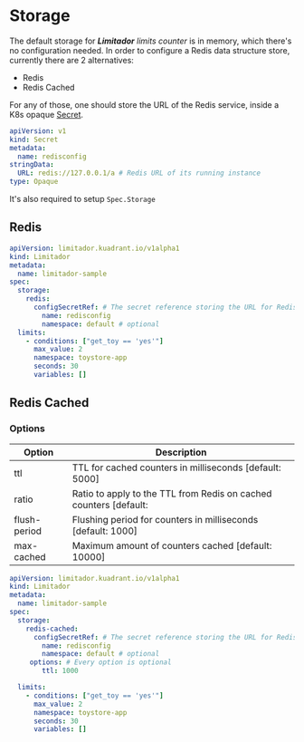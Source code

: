 # Storage

The default storage for _**Limitador**_ _limits counter_ is in memory, which there's no configuration needed.
In order to configure a Redis data structure store, currently there are 2 alternatives:

* Redis
* Redis Cached

For any of those, one should store the URL of the Redis service, inside a K8s opaque
[Secret](https://kubernetes.io/docs/concepts/configuration/secret/).

```yaml
apiVersion: v1
kind: Secret
metadata:
  name: redisconfig
stringData:
  URL: redis://127.0.0.1/a # Redis URL of its running instance
type: Opaque
```

It's also required to setup `Spec.Storage`

## Redis

```yaml
apiVersion: limitador.kuadrant.io/v1alpha1
kind: Limitador
metadata:
  name: limitador-sample
spec:
  storage:
    redis:
      configSecretRef: # The secret reference storing the URL for Redis
        name: redisconfig
        namespace: default # optional
  limits:
    - conditions: ["get_toy == 'yes'"]
      max_value: 2
      namespace: toystore-app
      seconds: 30
      variables: []
```

## Redis Cached

### Options

| Option       | Description                                                       |
|--------------|-------------------------------------------------------------------|
| ttl          | TTL for cached counters in milliseconds [default: 5000]           |
| ratio        | Ratio to apply to the TTL from Redis on cached counters [default: |
| flush-period | Flushing period for counters in milliseconds [default: 1000]      |
| max-cached   | Maximum amount of counters cached [default: 10000]                |


```yaml
apiVersion: limitador.kuadrant.io/v1alpha1
kind: Limitador
metadata:
  name: limitador-sample
spec:
  storage:
    redis-cached:
      configSecretRef: # The secret reference storing the URL for Redis
        name: redisconfig
        namespace: default # optional
     options: # Every option is optional
        ttl: 1000

  limits:
    - conditions: ["get_toy == 'yes'"]
      max_value: 2
      namespace: toystore-app
      seconds: 30
      variables: []
```
